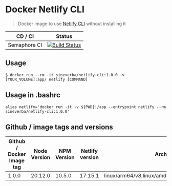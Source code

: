 Docker Netlify CLI
==================

> Docker image to use [Netlify CLI](https://www.npmjs.com/package/netlify-cli) without installing it

| CD / CI   | Status |
| --------- | ------ |
| Semaphore CI | [![Build Status](https://sineverba.semaphoreci.com/badges/docker-netlify-cli/branches/master.svg?style=shields&key=bd338b60-d353-4360-9911-4b81d6574423)](https://sineverba.semaphoreci.com/projects/docker-netlify-cli) |


## Usage

`$ docker run --rm -it sineverba/netlify-cli:1.0.0 -v [YOUR_VOLUME]:app/ netlify [COMMAND]`


## Usage in .bashrc

`alias netlify='docker run -it -v ${PWD}:/app --entrypoint netlify --rm sineverba/netlify-cli:1.0.0'`

## Github / image tags and versions

| Github / Docker Image tag | Node Version | NPM Version | Netlify version | Architecture |
| ------------------------- | ------------ | ----------- | --------------- | ------------ |
| 1.0.0 | 20.12.0 | 10.5.0 | 17.15.1 | linux/arm64/v8,linux/amd64,linux/arm/v6,linux/arm/v7 |